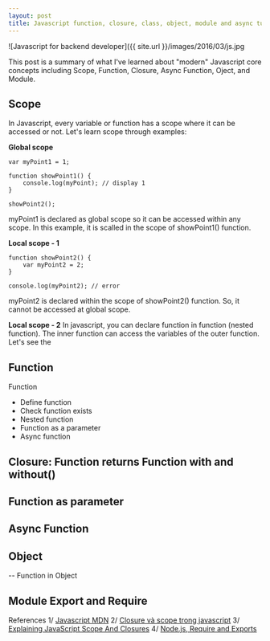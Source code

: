 ```yaml
---
layout: post
title: Javascript function, closure, class, object, module and async tutorial for backend developer
---
```


![Javascript for backend developer]({{ site.url }}/images/2016/03/js.jpg

This post is a summary of what I've learned about "modern" Javascript core concepts including Scope, Function, Closure, Async Function, Oject, and Module.

## Scope

In Javascript, every variable or function has a scope where it can be accessed or not. Let's learn scope through examples:

**Global scope**

```
var myPoint1 = 1;

function showPoint1() {
	console.log(myPoint); // display 1
}

showPoint2();
```
myPoint1 is declared as global scope so it can be accessed within any scope. In this example, it is scalled in the scope of showPoint1() function.

**Local scope - 1**

```
function showPoint2() {
	var myPoint2 = 2;
}

console.log(myPoint2); // error
```
myPoint2 is declared within the scope of showPoint2() function. So, it cannot be accessed at global scope.

**Local scope - 2**
In javascript, you can declare function in function (nested function). The inner function can access the variables of the outer function. Let's see the

## Function

Function
- Define function
- Check function exists
- Nested function
- Function as a parameter
- Async function

## Closure: Function returns Function with and without()

## Function as parameter

## Async Function

## Object

-- Function in Object

## Module Export and Require


References
1/ [Javascript MDN](https://developer.mozilla.org/en-US/docs/Web/JavaScript)
2/ [Closure và scope trong javascript](kipalog.com/posts/Closure-va-scope-trong-javascript)
3/ [Explaining JavaScript Scope And Closures](http://robertnyman.com/2008/10/09/explaining-javascript-scope-and-closures/)
4/ [Node.js, Require and Exports](http://openmymind.net/2012/2/3/Node-Require-and-Exports/)